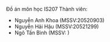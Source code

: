 Đồ án môn học IS207
Thành viên:
- Nguyễn Anh Khoa (MSSV:20520903)
- Nguyễn Hải Hậu (MSSV:20521299)
- Ngô Tấn Bình (MSSV: )
